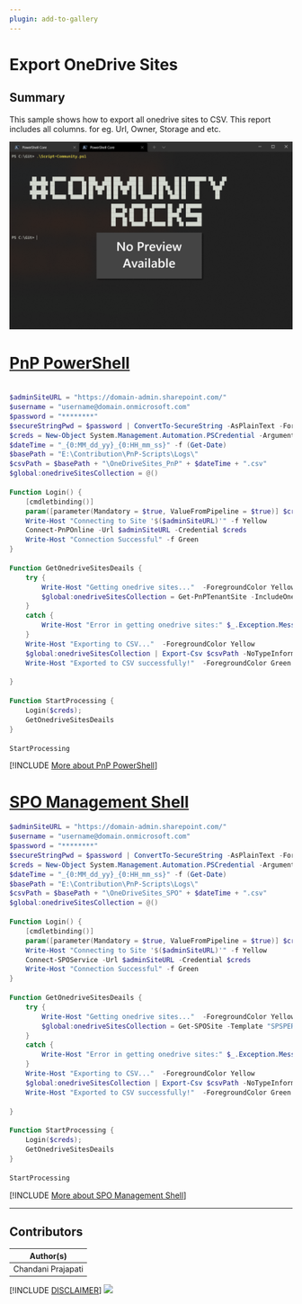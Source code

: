```yaml
---
plugin: add-to-gallery
---
```


# Export OneDrive Sites

## Summary
This sample shows how to export all onedrive sites to CSV. This report includes all columns. for eg. Url, Owner, Storage and etc.

![Example Screenshot](assets/example.png)

# [PnP PowerShell](#tab/pnpps)

```powershell

$adminSiteURL = "https://domain-admin.sharepoint.com/"
$username = "username@domain.onmicrosoft.com"
$password = "********"
$secureStringPwd = $password | ConvertTo-SecureString -AsPlainText -Force 
$creds = New-Object System.Management.Automation.PSCredential -ArgumentList $username, $secureStringPwd
$dateTime = "_{0:MM_dd_yy}_{0:HH_mm_ss}" -f (Get-Date)
$basePath = "E:\Contribution\PnP-Scripts\Logs\"
$csvPath = $basePath + "\OneDriveSites_PnP" + $dateTime + ".csv"
$global:onedriveSitesCollection = @()

Function Login() {
    [cmdletbinding()]
    param([parameter(Mandatory = $true, ValueFromPipeline = $true)] $creds)     
    Write-Host "Connecting to Site '$($adminSiteURL)'" -f Yellow   
    Connect-PnPOnline -Url $adminSiteURL -Credential $creds
    Write-Host "Connection Successful" -f Green 
}

Function GetOnedriveSitesDeails {    
    try {
        Write-Host "Getting onedrive sites..."  -ForegroundColor Yellow 
        $global:onedriveSitesCollection = Get-PnPTenantSite -IncludeOneDriveSites -Filter "Url -like '-my.sharepoint.com/personal/'" | select *          
    }
    catch {
        Write-Host "Error in getting onedrive sites:" $_.Exception.Message -ForegroundColor Red                 
    }
    Write-Host "Exporting to CSV..."  -ForegroundColor Yellow 
    $global:onedriveSitesCollection | Export-Csv $csvPath -NoTypeInformation -Append
    Write-Host "Exported to CSV successfully!"  -ForegroundColor Green	

}

Function StartProcessing {
    Login($creds);
    GetOnedriveSitesDeails
}

StartProcessing
```
[!INCLUDE [More about PnP PowerShell](../../docfx/includes/MORE-PNPPS.md)]

# [SPO Management Shell](#tab/spoms-ps)

```powershell
$adminSiteURL = "https://domain-admin.sharepoint.com/"
$username = "username@domain.onmicrosoft.com"
$password = "********"
$secureStringPwd = $password | ConvertTo-SecureString -AsPlainText -Force 
$creds = New-Object System.Management.Automation.PSCredential -ArgumentList $username, $secureStringPwd
$dateTime = "_{0:MM_dd_yy}_{0:HH_mm_ss}" -f (Get-Date)
$basePath = "E:\Contribution\PnP-Scripts\Logs\"
$csvPath = $basePath + "\OneDriveSites_SPO" + $dateTime + ".csv"
$global:onedriveSitesCollection = @()

Function Login() {
    [cmdletbinding()]
    param([parameter(Mandatory = $true, ValueFromPipeline = $true)] $creds)     
    Write-Host "Connecting to Site '$($adminSiteURL)'" -f Yellow   
    Connect-SPOService -Url $adminSiteURL -Credential $creds
    Write-Host "Connection Successful" -f Green 
}

Function GetOnedriveSitesDeails {    
    try {
        Write-Host "Getting onedrive sites..."  -ForegroundColor Yellow 
        $global:onedriveSitesCollection = Get-SPOSite -Template "SPSPERS" -limit ALL -includepersonalsite $True | select *        
    }
    catch {
        Write-Host "Error in getting onedrive sites:" $_.Exception.Message -ForegroundColor Red                 
    }
    Write-Host "Exporting to CSV..."  -ForegroundColor Yellow 
    $global:onedriveSitesCollection | Export-Csv $csvPath -NoTypeInformation -Append
    Write-Host "Exported to CSV successfully!"  -ForegroundColor Green	

}

Function StartProcessing {
    Login($creds);
    GetOnedriveSitesDeails
}

StartProcessing
```
[!INCLUDE [More about SPO Management Shell](../../docfx/includes/MORE-SPOMS.md)]
***


## Contributors

| Author(s) |
|-----------|
| Chandani Prajapati |


[!INCLUDE [DISCLAIMER](../../docfx/includes/DISCLAIMER.md)]
<img src="https://m365-visitor-stats.azurewebsites.net/script-samples/scripts/export-onedrive-sites-details-to-csv" aria-hidden="true" />